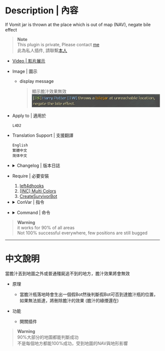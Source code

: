 # Description | 內容
If Vomit jar is thrown at the place which is out of map (NAV), negate bile effect

> __Note__ <br/>
This plugin is private, Please contact [me](https://github.com/fbef0102/Game-Private_Plugin#私人插件列表-private-plugins-list)<br/>
此為私人插件, 請聯繫[本人](https://github.com/fbef0102/Game-Private_Plugin#私人插件列表-private-plugins-list)

* [Video | 影片展示](https://youtu.be/tfYESng3F3Y)

* Image | 圖示
	* display message
		> 顯示膽汁效果無效
		<br/>![l4d2_bile_out_nav_negate_createbot_1](image/l4d2_bile_out_nav_negate_createbot_1.jpg)

* Apply to | 適用於
	```
	L4D2
	```

* Translation Support | 支援翻譯
	```
	English
	繁體中文
	简体中文
	```

* <details><summary>Changelog | 版本日誌</summary>

	* v1.1
		* Translation Support

	* v1.0
	    * Original Request by 壹梦
</details>

* Require | 必要安裝
	1. [left4dhooks](https://forums.alliedmods.net/showthread.php?t=321696)
	2. [[INC] Multi Colors](https://github.com/fbef0102/L4D1_2-Plugins/releases/tag/Multi-Colors)
	3. [CreateSurvivorBot](https://forums.alliedmods.net/showpost.php?p=2729883&postcount=16)

* <details><summary>ConVar | 指令</summary>

	* cfg/sourcemod/l4d2_bile_out_nav_negate.cfg
		```php
		// Enable/Disable the plugin.
		l4d2_bile_out_nav_negate_enable "1"
		```
</details>

* <details><summary>Command | 命令</summary>

	None
</details>

> __Warning__ <br/>
it works for 90% of all areas<br/>
Not 100% successful everywhere, few positions are still bugged

- - - -
# 中文說明
當膽汁丟到地圖之外或普通殭屍追不到的地方，膽汁效果將會無效

* 原理
    * 當膽汁瓶落地時會生出一個假Bot然後判斷假Bot可否到達膽汁瓶的位置，如果無法抵達，將刪除膽汁的效果 (膽汁的綠煙還在)

* 功能
	* 開關插件

> __Warning__ <br/>
90%大部分的地圖都能判斷成功<br/>
不是每個地方都能100%成功，受到地圖的NAV與地形影響

